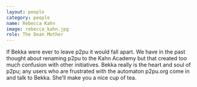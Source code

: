 ```yaml
---
layout: people
category: people
name: Rebecca Kahn
image: rebecca_kahn.jpg
role: The Dean Mother
---
```


If Bekka were ever to leave p2pu it would fall apart.
We have in the past thought about renaming p2pu to the Kahn Academy
but that created too much confusion with other initiatives.
Bekka really is the heart and soul of p2pu; any users who are
frustrated with the automaton p2pu.org come in and talk to Bekka.
She’ll make you a nice cup of tea.